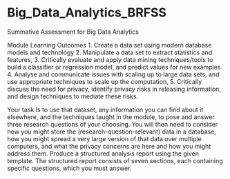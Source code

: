 # Big_Data_Analytics_BRFSS
Summative Assessment for Big Data Analytics

Module Learning Outcomes
    1. Create a data set using modern database models and technology
    2. Manipulate a data set to extract statistics and features,
    3. Critically evaluate and apply data mining techniques/tools to build a classifier or regression model, and predict values for new examples
    4. Analyse and communicate issues with scaling up to large data sets, and use appropriate techniques to scale up the computation,
    5. Critically discuss the need for privacy, identify privacy risks in releasing information, and design techniques to mediate these risks.
    
Your task 
Is to use that dataset, any information you can find about it elsewhere, and the techniques taught in the module, to pose and answer three research questions of your choosing. You will then need to consider how you might store the (research-question-relevant) data in a database, how you might spread a very large version of that data over multiple computers, and what the privacy concerns are here and how you might address them.
Produce a structured analysis report using the given template. The structured report consists of seven sections, each containing specific questions, which you must answer.
